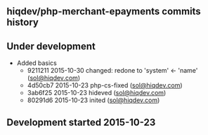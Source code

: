 hiqdev/php-merchant-epayments commits history
---------------------------------------------

## Under development

- Added basics
    - 9211211 2015-10-30 changed: redone to 'system' <- 'name' (sol@hiqdev.com)
    - 4d50cb7 2015-10-23 php-cs-fixed (sol@hiqdev.com)
    - 3ab6f25 2015-10-23 hideved (sol@hiqdev.com)
    - 80291d6 2015-10-23 inited (sol@hiqdev.com)

## Development started 2015-10-23

